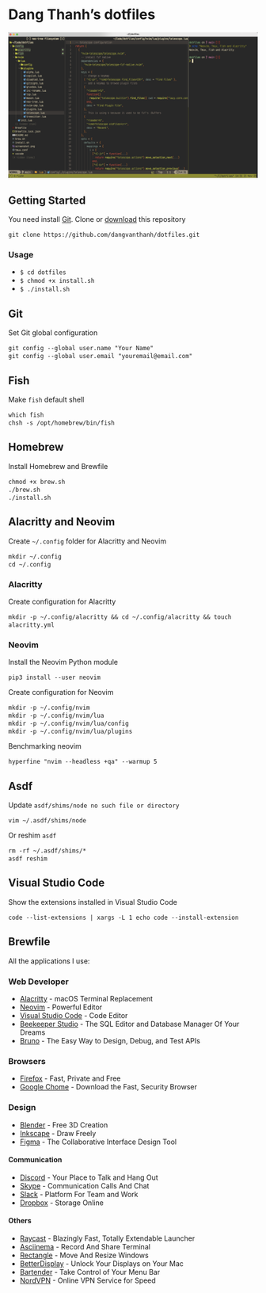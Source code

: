 # Dang Thanh’s dotfiles

![Dang Thanh's dotfiles](screenshot.png)

## Getting Started

You need install [Git](https://git-scm.com/). Clone or [download](https://github.com/dangvanthanh/dotfiles/archive/master.zip) this repository

```shell
git clone https://github.com/dangvanthanh/dotfiles.git
```

### Usage

- `$ cd dotfiles`
- `$ chmod +x install.sh`
- `$ ./install.sh`

## Git

Set Git global configuration

```shell
git config --global user.name "Your Name"
git config --global user.email "youremail@email.com"
```

## Fish

Make `fish` default shell

```shell
which fish
chsh -s /opt/homebrew/bin/fish
```

## Homebrew

Install Homebrew and Brewfile

```shell
chmod +x brew.sh
./brew.sh
./install.sh
```

## Alacritty and Neovim

Create `~/.config` folder for Alacritty and Neovim

```shell
mkdir ~/.config
cd ~/.config
```

### Alacritty

Create configuration for Alacritty

```shell
mkdir -p ~/.config/alacritty && cd ~/.config/alacritty && touch alacritty.yml
```

### Neovim

Install the Neovim Python module

```shell
pip3 install --user neovim
```

Create configuration for Neovim

```shell
mkdir -p ~/.config/nvim
mkdir -p ~/.config/nvim/lua
mkdir -p ~/.config/nvim/lua/config
mkdir -p ~/.config/nvim/lua/plugins
```

Benchmarking neovim

```shell
hyperfine "nvim --headless +qa" --warmup 5
```

## Asdf

Update `asdf/shims/node no such file or directory`

```shell
vim ~/.asdf/shims/node
```

Or reshim `asdf`

```shell
rm -rf ~/.asdf/shims/*
asdf reshim
```

## Visual Studio Code

Show the extensions installed in Visual Studio Code

```shell
code --list-extensions | xargs -L 1 echo code --install-extension
```

## Brewfile

All the applications I use:

### Web Developer

- [Alacritty](https://github.com/jwilm/alacritty) - macOS Terminal Replacement
- [Neovim](https://github.com/neovim/neovim) - Powerful Editor
- [Visual Studio Code](https://code.visualstudio.com/) - Code Editor
- [Beekeeper Studio](https://www.beekeeperstudio.io/) - The SQL Editor and Database Manager Of Your Dreams
- [Bruno](https://www.usebruno.com/) - The Easy Way to Design, Debug, and Test APIs

### Browsers

- [Firefox](https://www.mozilla.org/en-US/firefox/new/) - Fast, Private and Free
- [Google Chome](https://www.google.com/chrome/) - Download the Fast, Security Browser

### Design

- [Blender](https://www.blender.org/) - Free 3D Creation
- [Inkscape](https://inkscape.org/) - Draw Freely
- [Figma](https://www.figma.com/) - The Collaborative Interface Design Tool

#### Communication

- [Discord](https://discord.com/) - Your Place to Talk and Hang Out
- [Skype](https://www.skype.com/en/) - Communication Calls And Chat
- [Slack](https://slack.com/) - Platform For Team and Work
- [Dropbox](https://www.dropbox.com/) - Storage Online

#### Others

- [Raycast](https://www.raycast.com/) - Blazingly Fast, Totally Extendable Launcher
- [Asciinema](https://asciinema.org/) - Record And Share Terminal
- [Rectangle](https://rectangleapp.com/) - Move And Resize Windows
- [BetterDisplay](https://github.com/waydabber/BetterDisplay) - Unlock Your Displays on Your Mac
- [Bartender](https://www.macbartender.com/Bartender5/) - Take Control of Your Menu Bar
- [NordVPN](https://nordvpn.com/) - Online VPN Service for Speed
